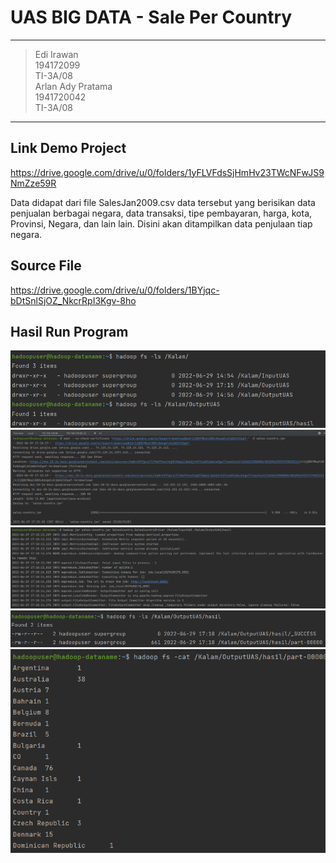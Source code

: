 # UAS BIG DATA - Sale Per Country
----------------------
>Edi Irawan<br>
>194172099<br>
>TI-3A/08<br>
>Arlan  Ady Pratama<br>
>1941720042<br>
>TI-3A/08<br>
----------------------

## Link Demo Project 
https://drive.google.com/drive/u/0/folders/1yFLVFdsSjHmHv23TWcNFwJS9NmZze59R

Data didapat dari file SalesJan2009.csv data tersebut yang berisikan data penjualan berbagai negara, data transaksi, tipe pembayaran, harga, kota, Provinsi, Negara, dan lain lain. Disini akan ditampilkan data penjulaan tiap negara.

## Source File 
https://drive.google.com/drive/u/0/folders/1BYjqc-bDtSnlSjOZ_NkcrRpI3Kgv-8ho

## Hasil Run Program
![](pict/01.png)
![](pict/02.png)
![](pict/03.png)
![](pict/04.png)
![](pict/05.png)
